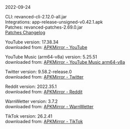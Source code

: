 2022-09-24
  
CLI: revanced-cli-2.12.0-all.jar  
Integrations: app-release-unsigned-v0.42.1.apk  
Patches: revanced-patches-2.69.0.jar  
[Patches Changelog](https://github.com/revanced/revanced-patches/releases/latest)  

YouTube version: 17.38.34  
downloaded from: [APKMirror - YouTube](https://www.apkmirror.com/apk/google-inc/youtube/youtube-17-38-34-release/youtube-17-38-34-2-android-apk-download/)  

YouTube Music (arm64-v8a) version: 5.25.51  
downloaded from: [APKMirror - YouTube Music arm64-v8a](https://www.apkmirror.com/apk/google-inc/youtube-music/youtube-music-5-25-51-release/youtube-music-5-25-51-2-android-apk-download/)  

Twitter version: 9.58.2-release.0  
downloaded from: [APKMirror - Twitter](https://www.apkmirror.com/apk/twitter-inc/twitter/twitter-9-58-2-release-0-release/twitter-9-58-2-release-0-android-apk-download/)  

Reddit version: 2022.35.1  
downloaded from: [APKMirror - Reddit](https://www.apkmirror.com)  

WarnWetter version: 3.7.2  
downloaded from: [APKMirror - WarnWetter](https://www.apkmirror.com/apk/deutscher-wetterdienst/warnwetter/warnwetter-3-7-2-release/warnwetter-3-7-2-2-android-apk-download/)  

TikTok version: 26.2.41  
downloaded from: [APKMirror - TikTok](https://www.apkmirror.com/apk/tiktok-pte-ltd/tik-tok/tik-tok-26-2-41-release/tiktok-26-2-41-4-android-apk-download/)  
